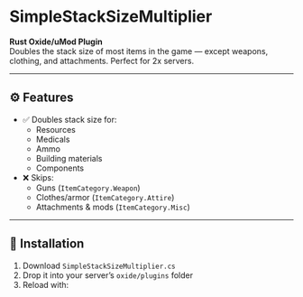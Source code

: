 # SimpleStackSizeMultiplier

**Rust Oxide/uMod Plugin**  
Doubles the stack size of most items in the game — except weapons, clothing, and attachments. Perfect for 2x servers.

---

## ⚙️ Features

- ✅ Doubles stack size for:
  - Resources
  - Medicals
  - Ammo
  - Building materials
  - Components
- ❌ Skips:
  - Guns (`ItemCategory.Weapon`)
  - Clothes/armor (`ItemCategory.Attire`)
  - Attachments & mods (`ItemCategory.Misc`)

---

## 🚀 Installation

1. Download `SimpleStackSizeMultiplier.cs`
2. Drop it into your server’s `oxide/plugins` folder
3. Reload with:
